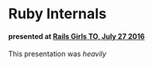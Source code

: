 # Ruby Internals
#### presented at [Rails Girls TO, July 27 2016](http://www.meetup.com/railsgirlsTO/events/232462550/)

This presentation was *heavily*
